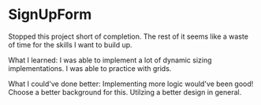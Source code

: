 # SignUpForm

Stopped this project short of completion. The rest of it seems like a waste of time for the skills I want to build up. 

What I learned:
I was able to implement a lot of dynamic sizing implementations.
I was able to practice with grids.

What I could've done better:
Implementing more logic would've been good!
Choose a better background for this. 
Utilzing a better design in general.